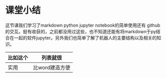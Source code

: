 # 课堂小结

这节课我们学习了markdown python jupyter notebook的简单使用还有 github的交互。挺有收获的，之前都没用过这些，也不知道还能有将markdown于py结合在一起的软件jupyter。另外我们也简单了解了机器人的主要结构以及相关的知识。

| 比如这个 | 列表就很 |
| - | --|
| 实用| 比word建造方便 |

